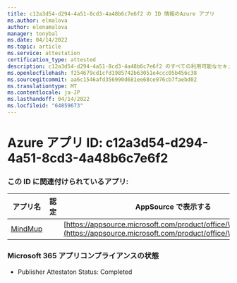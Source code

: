 ```yaml
---
title: c12a3d54-d294-4a51-8cd3-4a48b6c7e6f2 の ID 情報のAzure アプリ
ms.author: elmalova
author: elenamalova
manager: tonybal
ms.date: 04/14/2022
ms.topic: article
ms.service: attestation
certification_type: attested
description: c12a3d54-d294-4a51-8cd3-4a48b6c7e6f2 のすべての利用可能なセキュリティとコンプライアンス情報。
ms.openlocfilehash: f254679cd1cfd1985742b63051e4ccc05b456c38
ms.sourcegitcommit: aa6c1546afd356990d681ee68ce976cb7faebd02
ms.translationtype: MT
ms.contentlocale: ja-JP
ms.lasthandoff: 04/14/2022
ms.locfileid: "64859673"
---
```

# <a name="azure-app-id-c12a3d54-d294-4a51-8cd3-4a48b6c7e6f2"></a>Azure アプリ ID: c12a3d54-d294-4a51-8cd3-4a48b6c7e6f2


### <a name="apps-associated-with-this-id"></a>この ID に関連付けられているアプリ:
| **アプリ名** | **認定** | **AppSource で表示する** |
|--------------|---------------|-----------------------|
| [MindMup](../forward/WA200001759.md) |  | [https://appsource.microsoft.com/product/office/WA200001759](https://appsource.microsoft.com/product/office/WA200001759) |

### <a name="microsoft-365-app-compliance-status"></a>Microsoft 365 アプリコンプライアンスの状態
- Publisher Attestaton Status: Completed
